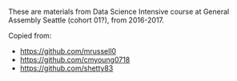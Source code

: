 These are materials from Data Science Intensive course at General Assembly Seattle (cohort 01?), from 2016-2017.


Copied from:
- https://github.com/mrussell0
- https://github.com/cmyoung0718
- https://github.com/shetty83
